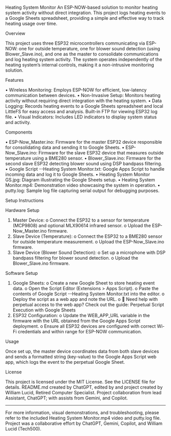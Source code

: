 Heating System Monitor
An ESP-NOW-based solution to monitor heating system activity without direct integration. This project logs heating events to a Google Sheets spreadsheet, providing a simple and effective way to track heating usage over time. 

Overview

This project uses three ESP32 microcontrollers communicating via ESP-NOW: one for outside temperature, one for blower sound detection (using Blower_Slave.ino), and one as the master to consolidate communications and log heating system activity. The system operates independently of the heating system’s internal controls, making it a non-intrusive monitoring solution.

Features

•	Wireless Monitoring: Employs ESP-NOW for efficient, low-latency communication between devices.
•	Non-Invasive Setup: Monitors heating activity without requiring direct integration with the heating system.
•	Data Logging: Records heating events to a Google Sheets spreadsheet and local LittleFS for easy access and analysis. Built-in FTP for viewing ESP32 log file.
•	Visual Indicators: Includes LED indicators to display system status and activity.

Components

•	ESP-Now_Master.ino: Firmware for the master ESP32 device responsible for consolidating data and sending it to Google Sheets.
•	ESP-Now_Slave.ino: Firmware for the slave ESP32 device that measures outside temperature using a BME280 sensor.
•	Blower_Slave.ino: Firmware for the second slave ESP32 detecting blower sound using DSP bandpass filtering.
•	Google Script --Heating System Monitor.txt: Google Apps Script to handle incoming data and log it to Google Sheets.
•	Heating System Monitor GS.jpg: Diagram illustrating the Google Sheets setup.
•	Heating System Monitor.mp4: Demonstration video showcasing the system in operation.
•	putty.log: Sample log file capturing serial output for debugging purposes.

Setup Instructions

  Hardware Setup
1.	Master Device:
o	Connect the ESP32 to a sensor for temperature (MCP9808) and optional MLX90614 infrared sensor.
o	Upload the ESP-Now_Master.ino firmware.
2.	Slave Device (Temperature):
o	Connect the ESP32 to a BME280 sensor for outside temperature measurement.
o	Upload the ESP-Now_Slave.ino firmware.
3.	Slave Device (Blower Sound Detection):
o	Set up a microphone with DSP bandpass filtering for blower sound detection.
o	Upload the Blower_Slave.ino firmware.

  Software Setup
1.	Google Sheets:
o	Create a new Google Sheet to store heating event data.
o	Open the Script Editor (Extensions > Apps Script).
o	Paste the contents of Google Script --Heating System Monitor.txt into the editor.
o	Deploy the script as a web app and note the URL.
o	📘 Need help with perpetual access to the web app? Check out the guide: Perpetual Script Execution with Google Sheets
2.	ESP32 Configuration:
o	Update the WEB_APP_URL variable in the firmware with the URL obtained from the Google Apps Script deployment.
o	Ensure all ESP32 devices are configured with correct Wi-Fi credentials and within range for ESP-NOW communication.

Usage

Once set up, the master device coordinates data from both slave devices and sends a formatted string (key-value) to the Google Apps Script web app, which logs the event to the perpetual Google Sheet.

License

This project is licensed under the MIT License. See the LICENSE file for details.
README.md created by ChatGPT, edited by and project created by William Lucid, Retired Computer Specialist. Project collaboration from lead Assistant, ChatGPT; with assists from Gemini, and Copilot.
________________________________________

For more information, visual demonstrations, and troubleshooting, please refer to the included Heating System Monitor.mp4 video and putty.log file.
Project was a collaborative effort by ChatGPT, Gemini, Copilot, and William Lucid (Tech500).

